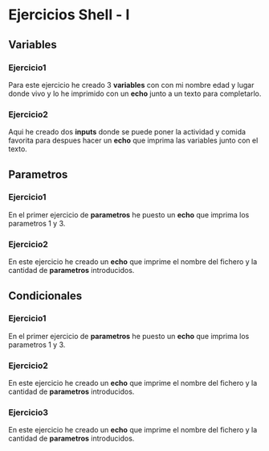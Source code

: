 # Ejercicios Shell - I

## Variables

### Ejercicio1
Para este ejercicio he creado 3 **variables** con con mi nombre edad y lugar donde vivo y lo he imprimido con un **echo** junto a un texto para completarlo.

### Ejercicio2
Aqui he creado dos **inputs** donde se puede poner la actividad y comida favorita para despues hacer un **echo** que imprima las variables junto con el texto.

## Parametros

### Ejercicio1
En el primer ejercicio de **parametros** he puesto un **echo** que imprima los parametros 1 y 3.

### Ejercicio2
En este ejercicio he creado un **echo** que imprime el nombre del fichero y la cantidad de **parametros** introducidos.

## Condicionales

### Ejercicio1
En el primer ejercicio de **parametros** he puesto un **echo** que imprima los parametros 1 y 3.

### Ejercicio2
En este ejercicio he creado un **echo** que imprime el nombre del fichero y la cantidad de **parametros** introducidos.

### Ejercicio3
En este ejercicio he creado un **echo** que imprime el nombre del fichero y la cantidad de **parametros** introducidos.